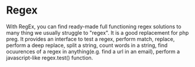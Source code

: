 # Regex
With RegEx, you can find ready-made full functioning regex solutions to  many thing we usually struggle to "regex". It is a good replacement for php preg. It provides an interface to test a regex, perform match, replace, perform a deep replace, split a string, count words in a string, find  ocuurences of a regex in anything(e.g. find a url in an email),  perform a javascript-like regex.test() function.
